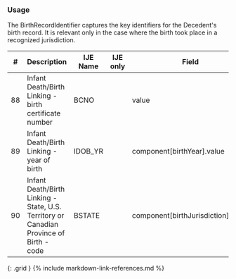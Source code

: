 ### Usage
The BirthRecordIdentifier captures the key identifiers for the Decedent's birth record.
                         It is relevant only in the case where the birth took place in a recognized jurisdiction.

| **#** |  **Description**   |  **IJE Name**   | IJE only |  **Field**  |  **Type**  | **Value Set**  |
| :---------: | ------------- | ------------ | :----------: |---------- | -------- | -------- |
| 88 | Infant Death/Birth Linking - birth certificate number | BCNO| |value | string(6) | y | 
| 89 | Infant Death/Birth Linking - year of birth | IDOB_YR| |component[birthYear].value | dateTime | YYYY component | 
| 90 | Infant Death/Birth Linking - State, U.S. Territory or Canadian Province of Birth - code | BSTATE| |component[birthJurisdiction].value | string | [JurisdictionVS] | 
{: .grid }
{% include markdown-link-references.md %}
